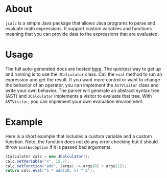 # About

`jcalc` is a simple Java package that allows Java programs to parse and evaluate math expressions. It support custom
variables and functions meaning that you can provide data to the expressions that are evaluated.

# Usage

The full auto-generated docs are hosted [here](https://gitpicard.github.io/jcalc/). The quickest way to get up and
running is to use the `JCalculator` class. Call the `eval` method to run an expression and get the result. If you want
more control or want to change the behavior of an operator, you can implement the `ASTVisitor` class and write your
own behavior. The parser will generate an abstract syntax tree (AST) and `JCalculator` implements a visitor to evaluate
that tree. With `ASTVisitor`, you can implement your own evaluation environment.

# Example

Here is a short example that includes a custom variable and a custom function. Note, the function does not do any error
checking but it should throw `EvalException` if it is passed bad arguments.

```java
JCalculator calc = new JCalculator();
calc.setVariable("x", 15.7);
calc.setFunction("add", (args) -> args[0] + args[1]);
return calc.eval("5 * add(10, x) ^ 2");
```
